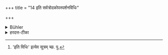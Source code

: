 +++
title = "14 इति सर्वत्रोदकोपस्पर्शनविधिः"

+++

<details><summary>Bühler</summary>

14. This rule of bathing is valid for all (castes and orders).
</details>

<details><summary>हरदत्त-टीका</summary>

## सूत्रम्
[^१]इति सर्वत्रोदकोपस्पर्शनविधिः ॥ १४ ॥  
### टिप्पनी
सर्ववर्णाश्रमसाधारणमेतत् । तथाचोत्तरत्र तस्य ग्रहणम् ॥ १४ ॥  

[^१]: 'इति विधिः' इत्येव सूत्रम् च्छ. पु.
</details>
